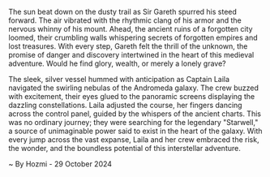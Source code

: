 
The sun beat down on the dusty trail as Sir Gareth spurred his steed forward. The air vibrated with the rhythmic clang of his armor and the nervous whinny of his mount. Ahead, the ancient ruins of a forgotten city loomed, their crumbling walls whispering secrets of forgotten empires and lost treasures. With every step, Gareth felt the thrill of the unknown, the promise of danger and discovery intertwined in the heart of this medieval adventure. Would he find glory, wealth, or merely a lonely grave? 

The sleek, silver vessel hummed with anticipation as Captain Laila navigated the swirling nebulas of the Andromeda galaxy.  The crew buzzed with excitement, their eyes glued to the panoramic screens displaying the dazzling constellations.  Laila adjusted the course, her fingers dancing across the control panel, guided by the whispers of the ancient charts. This was no ordinary journey; they were searching for the legendary "Starwell," a source of unimaginable power said to exist in the heart of the galaxy. With every jump across the vast expanse, Laila and her crew embraced the risk, the wonder, and the boundless potential of this interstellar adventure. 

~ By Hozmi - 29 October 2024
